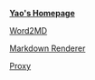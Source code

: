 [**Yao's Homepage**](https://bh3gei.github.io/)

[Word2MD](https://bh3gei.github.io/Word2MD/)

[Markdown Renderer](https://bh3gei.github.io/MarkdownRenderer/)

[Proxy](https://stratoproxy.stratosphericus.workers.dev/)
